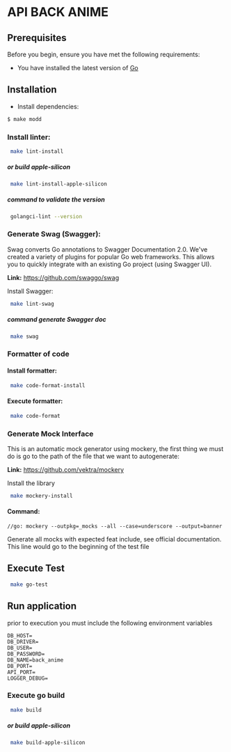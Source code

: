 # API BACK ANIME

## Prerequisites

Before you begin, ensure you have met the following requirements:
* You have installed the latest version of [Go](https://go.dev/dl/)

## Installation

* Install dependencies:
```bash
$ make modd
```

### Install linter:
```bash
 make lint-install
```
##### or build apple-silicon
```bash
 make lint-install-apple-silicon
```
##### command to validate the version
```bash
 golangci-lint --version
```

### Generate Swag (Swagger):
Swag converts Go annotations to Swagger Documentation 2.0. We've created a variety of plugins for popular Go web frameworks. This allows you to quickly integrate with an existing Go project (using Swagger UI).

**Link:** https://github.com/swaggo/swag


Install Swagger:
```bash
 make lint-swag
```

##### command generate Swagger doc
```bash
 make swag
```

### Formatter of code
#### Install formatter:
```bash
 make code-format-install
```
#### Execute formatter:
```bash
 make code-format
```

### Generate Mock Interface
This is an automatic mock generator using mockery, the first thing we must do is go to the path of the file that we want to autogenerate:

**Link:** https://github.com/vektra/mockery

Install the library
```bash
 make mockery-install
```
#### Command:
``//go: mockery --outpkg=_mocks --all --case=underscore --output=banner``

Generate all mocks with expected feat include, see official documentation. This line would go to the beginning of the test file

## Execute Test
```bash
 make go-test
```

## Run application

prior to execution you must include the following environment variables
```
DB_HOST=
DB_DRIVER=
DB_USER=
DB_PASSWORD=
DB_NAME=back_anime
DB_PORT=
API_PORT=
LOGGER_DEBUG=
```

### Execute go build
```bash
 make build
```

##### or build apple-silicon
```bash
 make build-apple-silicon
```